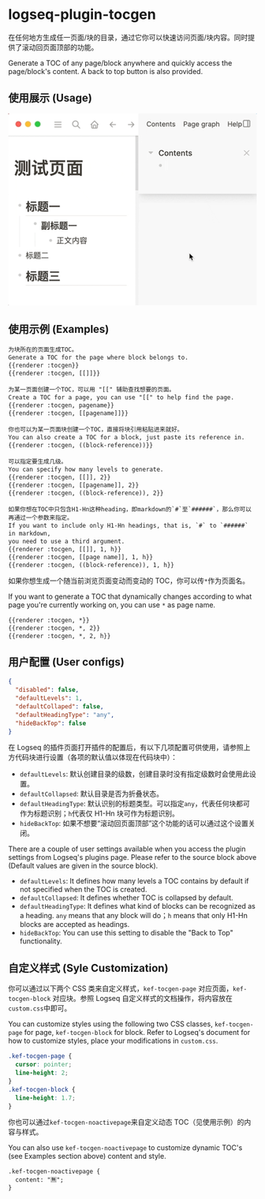 # logseq-plugin-tocgen

在任何地方生成任一页面/块的目录，通过它你可以快速访问页面/块内容。同时提供了滚动回页面顶部的功能。

Generate a TOC of any page/block anywhere and quickly access the page/block's content. A back to top button is also provided.

## 使用展示 (Usage)

![demo](./demo.gif)

## 使用示例 (Examples)

```
为块所在的页面生成TOC。
Generate a TOC for the page where block belongs to.
{{renderer :tocgen}}
{{renderer :tocgen, [[]]}}

为某一页面创建一个TOC，可以用 "[[" 辅助查找想要的页面。
Create a TOC for a page, you can use "[[" to help find the page.
{{renderer :tocgen, pagename}}
{{renderer :tocgen, [[pagename]]}}

你也可以为某一页面块创建一个TOC，直接将块引用粘贴进来就好。
You can also create a TOC for a block, just paste its reference in.
{{renderer :tocgen, ((block-reference))}}

可以指定要生成几级。
You can specify how many levels to generate.
{{renderer :tocgen, [[]], 2}}
{{renderer :tocgen, [[pagename]], 2}}
{{renderer :tocgen, ((block-reference)), 2}}

如果你想在TOC中只包含H1-Hn这种heading，即markdown的`#`至`######`，那么你可以再通过一个参数来指定。
If you want to include only H1-Hn headings, that is, `#` to `######` in markdown,
you need to use a third argument.
{{renderer :tocgen, [[]], 1, h}}
{{renderer :tocgen, [[page name]], 1, h}}
{{renderer :tocgen, ((block-reference)), 1, h}}
```

如果你想生成一个随当前浏览页面变动而变动的 TOC，你可以传`*`作为页面名。

If you want to generate a TOC that dynamically changes according to what page you're currently working on, you can use `*` as page name.

```
{{renderer :tocgen, *}}
{{renderer :tocgen, *, 2}}
{{renderer :tocgen, *, 2, h}}
```

## 用户配置 (User configs)

```json
{
  "disabled": false,
  "defaultLevels": 1,
  "defaultCollaped": false,
  "defaultHeadingType": "any",
  "hideBackTop": false
}
```

在 Logseq 的插件页面打开插件的配置后，有以下几项配置可供使用，请参照上方代码块进行设置（各项的默认值以体现在代码块中）：

- `defaultLevels`: 默认创建目录的级数，创建目录时没有指定级数时会使用此设置。
- `defaultCollapsed`: 默认目录是否为折叠状态。
- `defaultHeadingType`: 默认识别的标题类型。可以指定`any`，代表任何块都可作为标题识别；`h`代表仅 H1-Hn 块可作为标题识别。
- `hideBackTop`: 如果不想要“滚动回页面顶部”这个功能的话可以通过这个设置关闭。

There are a couple of user settings available when you access the plugin settings from Logseq's plugins page. Please refer to the source block above (Default values are given in the source block).

- `defaultLevels`: It defines how many levels a TOC contains by default if not specified when the TOC is created.
- `defaultCollapsed`: It defines whether TOC is collapsed by default.
- `defaultHeadingType`: It defines what kind of blocks can be recognized as a heading. `any` means that any block will do；`h` means that only H1-Hn blocks are accepted as headings.
- `hideBackTop`: You can use this setting to disable the "Back to Top" functionality.

## 自定义样式 (Syle Customization)

你可以通过以下两个 CSS 类来自定义样式，`kef-tocgen-page` 对应页面，`kef-tocgen-block` 对应块。参照 Logseq 自定义样式的文档操作，将内容放在`custom.css`中即可。

You can customize styles using the following two CSS classes, `kef-tocgen-page` for page, `kef-tocgen-block` for block. Refer to Logseq's document for how to customize styles, place your modifications in `custom.css`.

```css
.kef-tocgen-page {
  cursor: pointer;
  line-height: 2;
}
.kef-tocgen-block {
  line-height: 1.7;
}
```

你也可以通过`kef-tocgen-noactivepage`来自定义动态 TOC（见使用示例）的内容与样式。

You can also use `kef-tocgen-noactivepage` to customize dynamic TOC's (see Examples section above) content and style.

```
.kef-tocgen-noactivepage {
  content: "🈚️";
}
```
